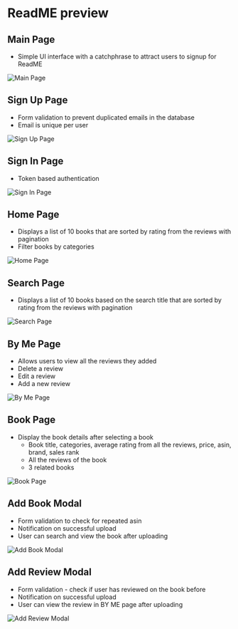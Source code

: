 # ReadME preview
    
## Main Page
* Simple UI interface with a catchphrase to attract users to signup for ReadME

![Main Page](/frontend/images/start_page.png)  

## Sign Up Page
* Form validation to prevent duplicated emails in the database
* Email is unique per user

![Sign Up Page](/frontend/images/signup_page.png)  

## Sign In Page
* Token based authentication

![Sign In Page](/frontend/images/signin_page.png)

## Home Page
* Displays a list of 10 books that are sorted by rating from the reviews with pagination
* Filter books by categories

![Home Page](/frontend/images/home_page.png)  

## Search Page
*  Displays a list of 10 books based on the search title that are sorted by rating from the reviews with pagination
  
![Search Page](/frontend/images/search_page.png)  

## By Me Page
* Allows users to view all the reviews they added
* Delete a review
* Edit a review
* Add a new review

![By Me Page](/frontend/images/byme_page.png)  

## Book Page
* Display the book details after selecting a book
  * Book title, categories, average rating from all the reviews, price, asin, brand, sales rank
  * All the reviews of the book
  * 3 related books
  
![Book Page](/frontend/images/book_page.png)  

## Add Book Modal
* Form validation to check for repeated asin
* Notification on successful upload
* User can search and view the book after uploading

![Add Book Modal](/frontend/images/add_book_modal.png)

## Add Review Modal
* Form validation - check if user has reviewed on the book before
* Notification on successful upload
* User can view the review in BY ME page after uploading
  
![Add Review Modal](/frontend/images/add_review_modal.png)  
